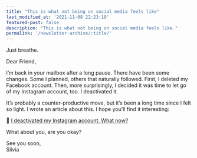 ```yaml
---
title: "This is what not being on social media feels like"
last_modified_at: '2021-11-08 22:23:19'
featured-post: false
description: "This is what not being on social media feels like."
permalink: '/newsletter-archive/:title/'
---
```


<p class="lead">Just breathe.</p>

<!--more-->

Dear Friend,

I’m back in your mailbox after a long pause. There have been some changes. Some I planned, others that naturally followed. First, I deleted my Facebook account. Then, more surprisingly, I decided it was time to let go of my Instagram account, too. I deactivated it. 

It’s probably a counter-productive move, but it’s been a long time since I felt so light. I wrote an article about this. I hope you’ll find it interesting:

<p class="detached">🔗 <a href="https://silviamaggidesign.com/personal/deactivated-my-instagram-account/">I deactivated my Instagram account. What now?</a></p>

<p class="detached">What about you, are you okay?</p>

<p class="detached">See you soon,<br>
Silvia</p>